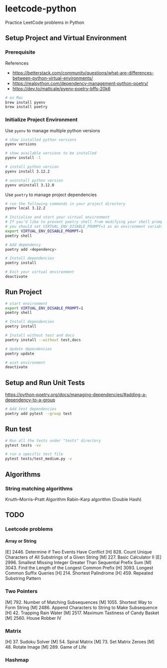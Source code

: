 # leetcode-python

Practice LeetCode problems in Python

## Setup Project and Virtual Environment

### Prerequisite

References
- https://betterstack.com/community/questions/what-are-differences-between-python-virtual-environments/
- https://realpython.com/dependency-management-python-poetry/
- https://dev.to/mattcale/pyenv-poetry-bffs-20k6

```bash
# on Mac
brew install pyenv
brew install poetry
```

### Initialize Project Environment
Use `pyenv` to manage multiple python versions
```bash
# show installed python versions
pyenv versions

# show available versions to be installed
pyenv install -l

# install python version
pyenv install 3.12.2

# uninstall python version
pyenv uninstall 3.12.0
```

Use `poetry` to manage project dependencies
```bash
# run the following commands in your project directory
pyenv local 3.12.2

# Initialize and start your virtual environment
# If you’d like to prevent poetry shell from modifying your shell prompt on virtual environment activation,
# you should set VIRTUAL_ENV_DISABLE_PROMPT=1 as an environment variable before running the command.
export VIRTUAL_ENV_DISABLE_PROMPT=1
poetry shell

# Add dependency
poetry add <dependency>

# Install dependencies
poetry install

# Exit your virtual environment
deactivate
```

## Run Project
```bash
# start environment
export VIRTUAL_ENV_DISABLE_PROMPT=1
poetry shell

# Install dependencies
poetry install

# Install without test and docs
poetry install --without test,docs

# Update dependencies
poetry update

# eixt environment
deactivate
```

## Setup and Run Unit Tests

https://python-poetry.org/docs/managing-dependencies/#adding-a-dependency-to-a-group

```bash
# Add test dependencies
poetry add pytest --group test
```

## Run test
```bash
# Run all the tests under "tests" directory
pytest tests -vv

# run a specific test file
pytest tests/test_medium.py -v
```

## Algorithms

### String matching algorithms

Knuth–Morris–Pratt Algorithm
Rabin-Karp algorithm (Double Hash)

## TODO

### Leetcode problems

#### Array or String

[E] 2446. Determine if Two Events Have Conflict
[H] 828. Count Unique Characters of All Substrings of a Given String
[M] 227. Basic Calculator II
[E] 2996. Smallest Missing Integer Greater Than Sequential Prefix Sum
[M] 3043. Find the Length of the Longest Common Prefix
[H] 3093. Longest Common Suffix Queries
[H] 214. Shortest Palindrome
[H] 459. Repeated Substring Pattern

### Two Pointers

[M] 792. Number of Matching Subsequences
[M] 1055. Shortest Way to Form String
[M] 2486. Append Characters to String to Make Subsequence
[H] 42. Trapping Rain Water
[M] 2517. Maximum Tastiness of Candy Basket
[M] 2560. House Robber IV

### Matrix

[H] 37. Sudoku Solver
[M] 54. Spiral Matrix
[M] 73. Set Matrix Zeroes
[M] 48. Rotate Image
[M] 289. Game of Life

### Hashmap


